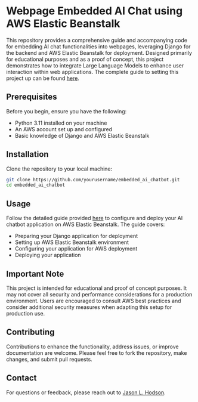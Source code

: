 # Webpage Embedded AI Chat using AWS Elastic Beanstalk

This repository provides a comprehensive guide and accompanying code for embedding AI chat functionalities into webpages, leveraging Django for the backend and AWS Elastic Beanstalk for deployment. Designed primarily for educational purposes and as a proof of concept, this project demonstrates how to integrate Large Language Models to enhance user interaction within web applications. The complete guide to setting this project up can be found [here](https://peridot-caper-43a.notion.site/Developer-s-Guide-to-Embedding-AI-Chatbots-in-Webpages-Using-AWS-819476053d7048819602cec01af4fdec?pvs=4).

## Prerequisites

Before you begin, ensure you have the following:

- Python 3.11 installed on your machine
- An AWS account set up and configured
- Basic knowledge of Django and AWS Elastic Beanstalk

## Installation

Clone the repository to your local machine:

```bash
git clone https://github.com/yourusername/embedded_ai_chatbot.git
cd embedded_ai_chatbot
```

## Usage

Follow the detailed guide provided [here](https://peridot-caper-43a.notion.site/Developer-s-Guide-to-Embedding-AI-Chatbots-in-Webpages-Using-AWS-819476053d7048819602cec01af4fdec?pvs=4) to configure and deploy your AI chatbot application on AWS Elastic Beanstalk. The guide covers:

- Preparing your Django application for deployment
- Setting up AWS Elastic Beanstalk environment
- Configuring your application for AWS deployment
- Deploying your application

## Important Note

This project is intended for educational and proof of concept purposes. It may not cover all security and performance considerations for a production environment. Users are encouraged to consult AWS best practices and consider additional security measures when adapting this setup for production use.

## Contributing

Contributions to enhance the functionality, address issues, or improve documentation are welcome. Please feel free to fork the repository, make changes, and submit pull requests.

## Contact

For questions or feedback, please reach out to [Jason L. Hodson](https://www.linkedin.com/in/hodsonjl/).
